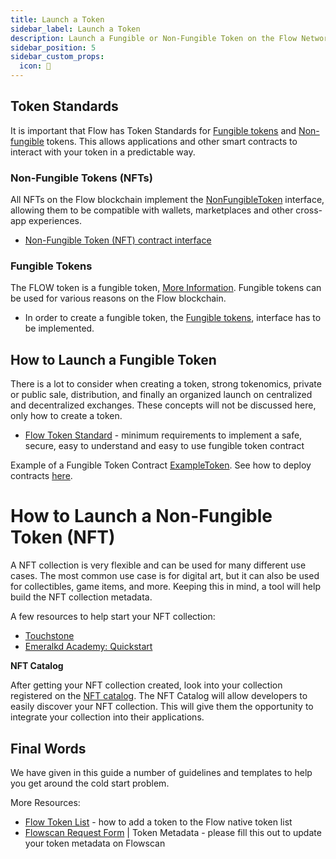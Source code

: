 ```yaml
---
title: Launch a Token
sidebar_label: Launch a Token
description: Launch a Fungible or Non-Fungible Token on the Flow Network.
sidebar_position: 5
sidebar_custom_props:
  icon: 📓
---
```


## Token Standards

It is important that Flow has Token Standards for [Fungible tokens](../build/core-contracts/flow-ft/index.md) and [Non-fungible](../build/core-contracts/flow-nft/index.md) tokens. This allows applications and other smart contracts to interact with your token in a predictable way.


### Non-Fungible Tokens (NFTs)

All NFTs on the Flow blockchain implement the [NonFungibleToken](../build/core-contracts/08-non-fungible-token.md) interface, allowing them to be compatible with wallets, marketplaces and other cross-app experiences.

- [Non-Fungible Token (NFT) contract interface](../build/core-contracts/08-non-fungible-token.md)

### Fungible Tokens

The FLOW token is a fungible token, [More Information](../build/core-contracts/flow-token).  Fungible tokens can be used for various reasons on the Flow blockchain.

- In order to create a fungible token, the [Fungible tokens](../build/core-contracts/fungible-token), interface has to be implemented.


## How to Launch a Fungible Token

There is a lot to consider when creating a token, strong tokenomics, private or public sale, distribution, and finally an organized launch on centralized and decentralized exchanges. These concepts will not be discussed here, only how to create a token.

- [Flow Token Standard](https://github.com/onflow/flow-ft) - minimum requirements to implement a safe, secure, easy to understand and easy to use fungible token contract

Example of a Fungible Token Contract [ExampleToken](https://github.com/onflow/flow-ft/blob/master/contracts/ExampleToken.cdc). See how to deploy contracts [here](./deploying/mainnet-deployment.mdx).


# How to Launch a Non-Fungible Token (NFT)

A NFT collection is very flexible and can be used for many different use cases. The most common use case is for digital art, but it can also be used for collectibles, game items, and more. Keeping this in mind, a tool will help build the NFT collection metadata. 

A few resources to help start your NFT collection:

- [Touchstone](https://www.touchstone.city/guide/en/welcome)
- [Emeralkd Academy: Quickstart](https://academy.ecdao.org/en/quickstarts/1-non-fungible-token)

**NFT Catalog**

After getting your NFT collection created, look into your collection registered on the [NFT catalog](../tools/nft-catalog/index.mdx). The NFT Catalog will allow developers to easily discover your NFT collection. This will give them the opportunity to integrate your collection into their applications.

## Final Words

We have given in this guide a number of guidelines and templates to help you get around the cold start problem. 

More Resources:
- [Flow Token List](https://github.com/FlowFans/flow-token-list) - how to add a token to the Flow native token list
- [Flowscan Request Form](https://docs.google.com/forms/d/e/1FAIpQLSdMiIkj2goF3Ib7wJHRb-YNvruwBghq1NP1IOfz4p2smIFp0w/viewform) | Token Metadata - please fill this out to update your token metadata on Flowscan
